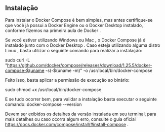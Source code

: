 ## Instalação ##

Para instalar o Docker Compose é bem simples, mas antes certifique-se que você já possui a Docker Engine ou o Docker Desktop instalado, conforme fizemos na primeira aula de Docker .

Se você estiver utilizando Windows ou Mac , o Docker Compose já é instalado junto com o Docker Desktop . Caso esteja utilizando alguma distro Linux , basta utilizar o seguinte comando para realizar a instalação:

  sudo curl -L "https://github.com/docker/compose/releases/download/1.25.5/docker-compose-$(uname -s)-$(uname -m)" -o /usr/local/bin/docker-compose

Feito isso, basta aplicar a permissão de execução ao binário:

  sudo chmod +x /usr/local/bin/docker-compose

E se tudo ocorrer bem, para validar a instalação basta executar o seguinte comando:
  docker-compose --version

Devem ser exibidos os detalhes da versão instalada em seu terminal, para mais detalhes ou caso ocorra algum erro, consulte o guia oficial https://docs.docker.com/compose/install/#install-compose .
